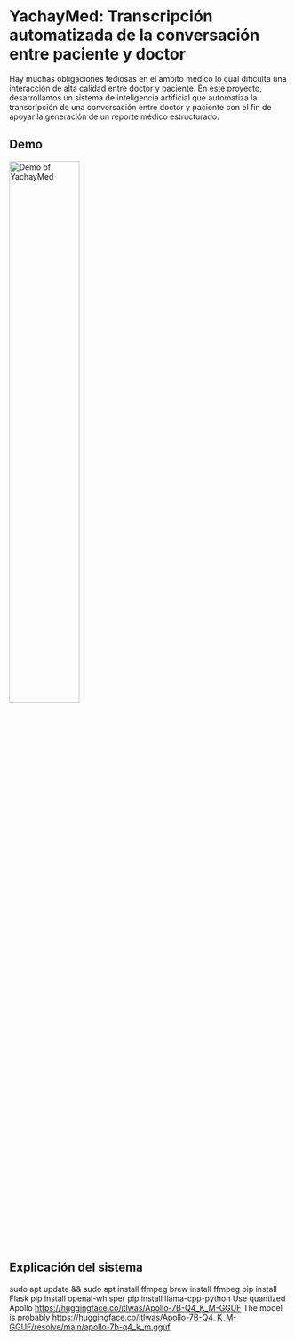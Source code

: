# YachayMed: Transcripción automatizada de la conversación entre paciente y doctor

Hay muchas obligaciones tediosas en el ámbito médico lo cual dificulta una interacción de alta calidad entre doctor y paciente. En este proyecto, desarrollamos un sistema de inteligencia artificial que automatiza la transcripción de una conversación entre doctor y paciente con el fin de apoyar la generación de un reporte médico estructurado. 

## Demo

<img src="demo/demo.gif" alt="Demo of YachayMed" width="50%" />

## Explicación del sistema

sudo apt update && sudo apt install ffmpeg 
brew install ffmpeg
pip install Flask
pip install openai-whisper
pip install llama-cpp-python
Use quantized Apollo https://huggingface.co/itlwas/Apollo-7B-Q4_K_M-GGUF
The model is probably https://huggingface.co/itlwas/Apollo-7B-Q4_K_M-GGUF/resolve/main/apollo-7b-q4_k_m.gguf